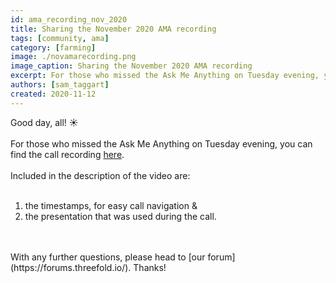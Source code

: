 ```yaml
---
id: ama_recording_nov_2020
title: Sharing the November 2020 AMA recording
tags: [community, ama]
category: [farming]
image: ./novamarecording.png
image_caption: Sharing the November 2020 AMA recording
excerpt: For those who missed the Ask Me Anything on Tuesday evening, you can find the call recording within!
authors: [sam_taggart]
created: 2020-11-12
---
```


Good day, all! ☀️
<br/>
<br/>
For those who missed the Ask Me Anything on Tuesday evening, you can find the call recording [here](https://www.youtube.com/watch?v=5rxVgwnnFpQ).
<br/>
<br/>
Included in the description of the video are:
<br/>
<br/>
1. the timestamps, for easy call navigation &
2. the presentation that was used during the call.
<br/>
<br/>
With any further questions, please head to [our forum](https://forums.threefold.io/). Thanks!
